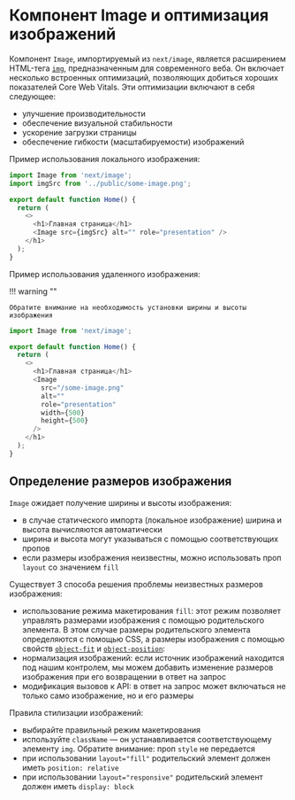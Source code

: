 # Компонент Image и оптимизация изображений

Компонент `Image`, импортируемый из `next/image`, является расширением HTML-тега [`img`](https://hcdev.ru/html/img/), предназначенным для современного веба. Он включает несколько встроенных оптимизаций, позволяющих добиться хороших показателей Core Web Vitals. Эти оптимизации включают в себя следующее:

- улучшение производительности
- обеспечение визуальной стабильности
- ускорение загрузки страницы
- обеспечение гибкости (масштабируемости) изображений

Пример использования локального изображения:

```js
import Image from 'next/image';
import imgSrc from '../public/some-image.png';

export default function Home() {
  return (
    <>
      <h1>Главная страница</h1>
      <Image src={imgSrc} alt="" role="presentation" />
    </h1>
  );
}
```

Пример использования удаленного изображения:

!!! warning ""

    Обратите внимание на необходимость установки ширины и высоты изображения

```js
import Image from 'next/image';

export default function Home() {
  return (
    <>
      <h1>Главная страница</h1>
      <Image
        src="/some-image.png"
        alt=""
        role="presentation"
        width={500}
        height={500}
      />
    </h1>
  );
}
```

## Определение размеров изображения

`Image` ожидает получение ширины и высоты изображения:

- в случае статического импорта (локальное изображение) ширина и высота вычисляются автоматически
- ширина и высота могут указываться с помощью соответствующих пропов
- если размеры изображения неизвестны, можно использовать проп `layout` со значением `fill`

Существует 3 способа решения проблемы неизвестных размеров изображения:

- использование режима макетирования `fill`: этот режим позволяет управлять размерами изображения с помощью родительского элемента. В этом случае размеры родительского элемента определяются с помощью CSS, а размеры изображения с помощью свойств [`object-fit`](https://hcdev.ru/css/object-fit/) и [`object-position`](https://hcdev.ru/css/object-position/):
- нормализация изображений: если источник изображений находится под нашим контролем, мы можем добавить изменение размеров изображения при его возвращении в ответ на запрос
- модификация вызовов к API: в ответ на запрос может включаться не только само изображение, но и его размеры

Правила стилизации изображений:

- выбирайте правильный режим макетирования
- используйте `className` — он устанавливается соответствующему элементу `img`. Обратите внимание: проп `style` не передается
- при использовании `layout="fill"` родительский элемент должен иметь `position: relative`
- при использовании `layout="responsive"` родительский элемент должен иметь `display: block`

